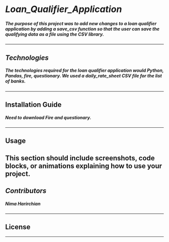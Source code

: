 # *Loan_Qualifier_Application*

##### The purpose of this project was to add new changes to a loan qualifier application by adding a save_csv function so that the user can save the qualifying data as a file using the CSV library.
---

## *Technologies*
##### The technologies required for the loan qualifier application would Python, Pandas, fire, questionary. We used a daily_rate_sheet CSV file for the list of banks. 
---
## Installation Guide
##### Need to download Fire and questionary.
---

## Usage
This section should include screenshots, code blocks, or animations explaining how to use your project.
---

## *Contributors*
##### Nima Harirchian
---

## License
---
